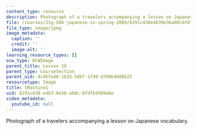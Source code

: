 ```yaml
---
content_type: resource
description: Photograph of a travelers accompanying a lesson on Japanese vocabulary.
file: /courses/21g-504-japanese-iv-spring-2009/8291c438e4b39e36ab0cbfdfb3999a6e_tMachine1.jpg
file_type: image/jpeg
image_metadata:
  caption: ''
  credit: ''
  image-alt: ''
learning_resource_types: []
ocw_type: OCWImage
parent_title: Lesson 19
parent_type: CourseSection
parent_uid: 4c4bfa40-1b33-5dbf-1f49-d700b4b86b25
resourcetype: Image
title: tMachine1
uid: 8291c438-e4b3-9e36-ab0c-bfdfb3999a6e
video_metadata:
  youtube_id: null
---
```

Photograph of a travelers accompanying a lesson on Japanese vocabulary.

